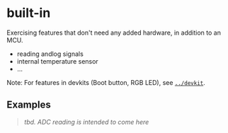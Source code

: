 # built-in

Exercising features that don't need any added hardware, in addition to an MCU.

- reading andlog signals
- internal temperature sensor
- ...

Note: For features in devkits (Boot button, RGB LED), see [`../devkit`](../devkit/README.md).

## Examples

<!-- #hidden
### `button`

```
$ cargo run --release --example button
```

Reading a button can be used for interactive prompting (since `semihosting` doesn't provide that on `probe-rs`).
-->

>*tbd. ADC reading is intended to come here*
